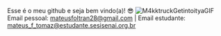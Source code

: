 Esse é o meu github e seja bem vindo(a)! 😎
![M4kktruckGetintoityaGIF](https://github.com/MateusFoltranTomaz/MateusFoltranTomaz/assets/142942489/9b306611-d3ad-4444-8254-1ae0a465bab9)
Email pessoal: mateusfoltran28@gmail.com | Email estudante: mateus_f_tomaz@estudante.sesisenai.org.br
